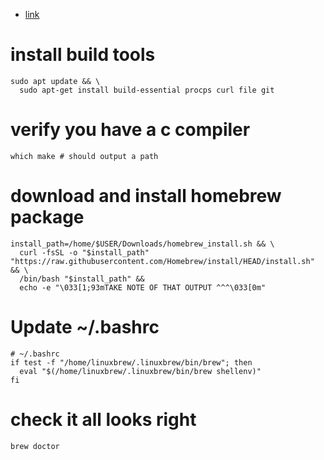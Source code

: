 - [link](https://www.digitalocean.com/community/tutorials/how-to-install-and-use-homebrew-on-linux)

# install build tools
```
sudo apt update && \
  sudo apt-get install build-essential procps curl file git
```

# verify you have a c compiler
```
which make # should output a path
```

# download and install homebrew package
```
install_path=/home/$USER/Downloads/homebrew_install.sh && \
  curl -fsSL -o "$install_path" "https://raw.githubusercontent.com/Homebrew/install/HEAD/install.sh" && \
  /bin/bash "$install_path" &&
  echo -e "\033[1;93mTAKE NOTE OF THAT OUTPUT ^^^\033[0m"
```

# Update ~/.bashrc
```
# ~/.bashrc
if test -f "/home/linuxbrew/.linuxbrew/bin/brew"; then
  eval "$(/home/linuxbrew/.linuxbrew/bin/brew shellenv)"
fi
```

# check it all looks right
```
brew doctor
```

